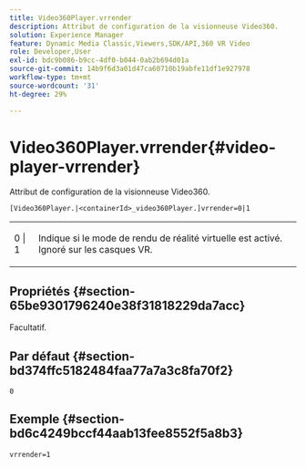 ```yaml
---
title: Video360Player.vrrender
description: Attribut de configuration de la visionneuse Video360.
solution: Experience Manager
feature: Dynamic Media Classic,Viewers,SDK/API,360 VR Video
role: Developer,User
exl-id: bdc9b086-b9cc-4df0-b044-0ab2b694d01a
source-git-commit: 14b9f6d3a01d47ca60710b19abfe11df1e927978
workflow-type: tm+mt
source-wordcount: '31'
ht-degree: 29%

---
```


# Video360Player.vrrender{#video-player-vrrender}

Attribut de configuration de la visionneuse Video360.

`[Video360Player.|<containerId>_video360Player.]vrrender=0|1`

<table id="table_2A4F898BBF88417DB0834B7F78637F5D"> 
 <tbody> 
  <tr> 
   <td colname="col1"> <p> <span class="codeph"> 0 | 1</span> </p> </td> 
   <td colname="col2"> <p>Indique si le mode de rendu de réalité virtuelle est activé. Ignoré sur les casques VR. </p> </td> 
  </tr> 
 </tbody> 
</table>

## Propriétés {#section-65be9301796240e38f31818229da7acc}

Facultatif.

## Par défaut {#section-bd374ffc5182484faa77a7a3c8fa70f2}

`0`

## Exemple {#section-bd6c4249bccf44aab13fee8552f5a8b3}

`vrrender=1`
